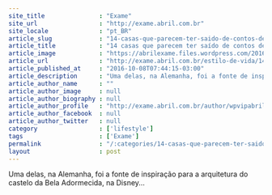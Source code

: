 ```yaml
---
site_title               : "Exame"
site_url                 : "http://exame.abril.com.br"
site_locale              : "pt_BR"
article_slug             : "14-casas-que-parecem-ter-saido-de-contos-de-fadas"
article_title            : "14 casas que parecem ter saído de contos de fadas"
article_image            : "https://abrilexame.files.wordpress.com/2016/10/size_960_16_9_casa-conto-de-fadas1.jpg?quality=70&strip=all&w=960"
article_url              : "http://exame.abril.com.br/estilo-de-vida/14-casas-que-parecem-ter-saido-de-contos-de-fadas/"
article_published_at     : "2016-10-08T07:44:15-03:00"
article_description      : "Uma delas, na Alemanha, foi a fonte de inspiração para a arquitetura do castelo da Bela Adormecida, na Disney..."
article_author_name      : ""
article_author_image     : null
article_author_biography : null
article_author_profile   : "http://exame.abril.com.br/author/wpvipabril/"
article_author_facebook  : null
article_author_twitter   : null
category                 : ['lifestyle']
tags                     : ['Exame']
permalink                : "/:categories/14-casas-que-parecem-ter-saido-de-contos-de-fadas/"
layout                   : post
---
```


Uma delas, na Alemanha, foi a fonte de inspiração para a arquitetura do castelo da Bela Adormecida, na Disney...
